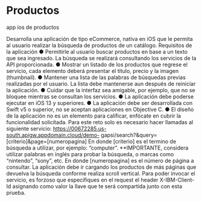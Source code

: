 # Productos
app ios de productos

Desarrolla una aplicación de tipo eCommerce, nativa en iOS que le permita al usuario realizar la búsqueda de productos de un catálogo.
Requisitos de la aplicación
● Permitirle al usuario buscar productos en base a un texto que sea ingresado. La búsqueda se realizará consultando los servicios de Ia API proporcionada.
● Mostrar un listado de los productos que regrese el servicio, cada elemento deberá presentar el titulo, precio y Ia imagen (thumbnail).
● Mantener una lista de las palabras de búsquedas previas realizadas por el usuario. La lista debe mantenerse aun después de reiniciar Ia aplicación.
● Cuidar que Ia interfaz sea amigable, por ejemplo, que no se bloquee mientras se consultan los servicios.
● La aplicación debe poderse ejecutar en iOS 13 y superiores.
● La aplicación debe ser desarrollada con Swift v5 o superior, no se aceptan aplicaciones
en Objective C.
● El diseño de Ia aplicación no es un elemento para calificar, enfócate en cubrir la
funcionalidad solicitada.
Para este reto solo es necesario hacer llamadas al siguiente servicio:
https://00672285.us-south.apigw.appdomain.cloud/demo- gapsi/search?&query=[criterio]&page=[numeropagina]
En donde [criterio] es el termino de búsqueda a utilizar, por ejemplo: “computer”. **IMPORTANTE, considera utilizar palabras en inglés para probar la búsqueda, o marcas como “nintendo”, “sony”, etc.
En donde [numeropagina] es el número de página a consultar. La aplicación debe ir cargando los productos de más páginas que devuelva la búsqueda conforme realiza scroll vertical.
Para poder invocar el servicio, es forzoso que especifiques en el request el header
X-IBM-Client-Id
asignando como valor la llave que te será compartida junto con esta prueba.
